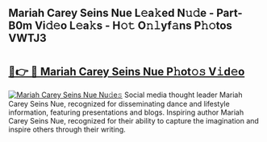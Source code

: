 ## Mariah Carey Seins Nue L𝚎a𝚔ed N𝚞𝚍e - Part-B0m Vi𝚍𝚎o L𝚎a𝚔s - H𝚘𝚝 O𝚗𝚕yf𝚊ns P𝚑𝚘tos VWTJ3

# <h2><a href="http://kfdo68.oniu.top/?m=Mariah+Carey+Seins+Nue">🔗👉 🔴 Mariah Carey Seins Nue P𝚑ot𝚘𝚜 V𝚒d𝚎o</a></h2>

[![Mariah Carey Seins Nue Nu𝚍e𝚜](https://i.imgur.com/0qMVB7G.gif)](http://kfdo68.oniu.top/?m=Mariah+Carey+Seins+Nue)
Social media thought leader Mariah Carey Seins Nue, recognized for disseminating dance and lifestyle information, featuring presentations and blogs. Inspiring author Mariah Carey Seins Nue, recognized for their ability to capture the imagination and inspire others through their writing.  
